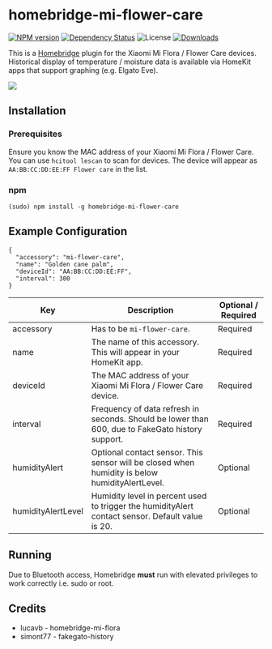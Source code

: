 # homebridge-mi-flower-care


[![NPM version](https://badge.fury.io/js/homebridge-mi-flower-care.svg)](https://npmjs.org/package/homebridge-mi-flower-care)
[![Dependency Status](https://david-dm.org/honkmaster/homebridge-mi-flower-care.svg)](https://david-dm.org/honkmaster/homebridge-mi-flower-care) 
![License](https://img.shields.io/badge/license-ISC-lightgrey.svg)
[![Downloads](https://img.shields.io/npm/dm/homebridge-mi-flower-care.svg)](https://npmjs.org/package/homebridge-mi-flower-care)

This is a [Homebridge](https://github.com/nfarina/homebridge) plugin for the Xiaomi Mi Flora / Flower Care devices. Historical display of temperature / moisture data is available via HomeKit apps that support graphing (e.g. Elgato Eve).

<img src=https://github.com/honkmaster/homebridge-mi-flower-care/blob/master/images/flower_care.jpg />


## Installation

### Prerequisites

Ensure you know the MAC address of your Xiaomi Mi Flora / Flower Care. You can use `hcitool lescan` to scan for devices. The device will appear as `AA:BB:CC:DD:EE:FF Flower care` in the list.

### npm

```
(sudo) npm install -g homebridge-mi-flower-care
```

## Example Configuration

```
{
  "accessory": "mi-flower-care",
  "name": "Golden cane palm",
  "deviceId": "AA:BB:CC:DD:EE:FF",
  "interval": 300
}
``` 

| Key           | Description | Optional / Required |
|---------------|-------------|---------------------|
| accessory     | Has to be `mi-flower-care`. | Required |
| name          | The name of this accessory. This will appear in your HomeKit app. | Required |
| deviceId      | The MAC address of your Xiaomi Mi Flora / Flower Care device. | Required |
| interval      | Frequency of data refresh in seconds. Should be lower than 600, due to FakeGato history support. | Required |
| humidityAlert | Optional contact sensor. This sensor will be closed when humidity is below humidityAlertLevel. | Optional | 
| humidityAlertLevel | Humidity level in percent used to trigger the humidityAlert contact sensor. Default value is 20. | Optional |


## Running

Due to Bluetooth access, Homebridge **must** run with elevated privileges to work correctly i.e. sudo or root.

## Credits

* lucavb - homebridge-mi-flora
* simont77 - fakegato-history
